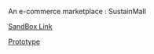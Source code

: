 An e-commerce marketplace : SustainMall

[SandBox Link](https://codesandbox.io/p/sandbox/sustainmall-products-forked-zkmymq)

[Prototype](https://zkmymq.csb.app/)
